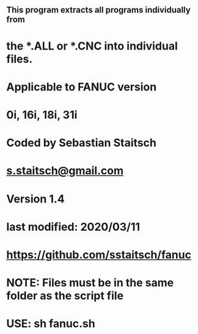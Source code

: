 ## 	This program extracts all programs individually from 
#	the *.ALL or *.CNC into individual files. 
#
#	Applicable to FANUC version 
#		0i, 16i, 18i, 31i
#
#	Coded by Sebastian Staitsch
#	s.staitsch@gmail.com
#	Version 1.4
#	last modified: 2020/03/11
#	https://github.com/sstaitsch/fanuc
#
#	NOTE: Files must be in the same folder as the script file
#	USE: sh fanuc.sh
